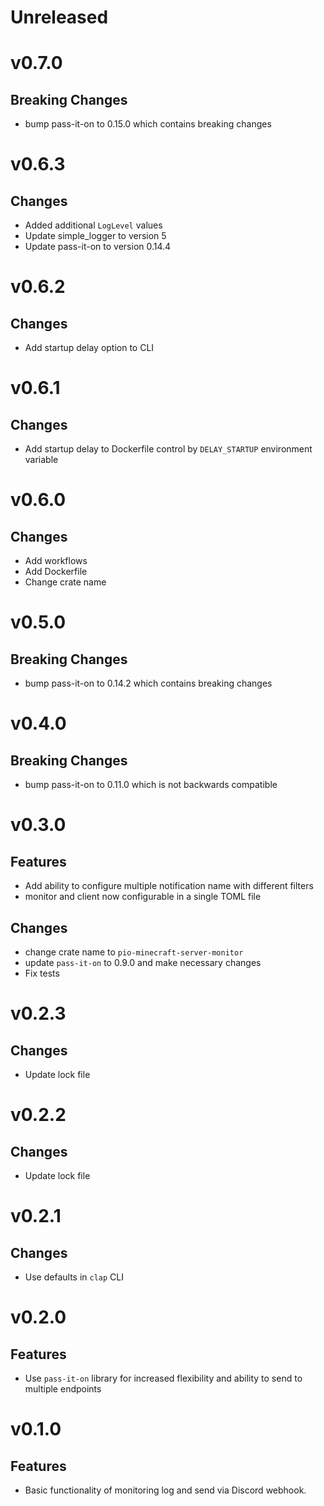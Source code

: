 # Unreleased

# v0.7.0
## Breaking Changes
- bump pass-it-on to 0.15.0 which contains breaking changes

# v0.6.3
## Changes
- Added additional `LogLevel` values
- Update simple_logger to version 5
- Update pass-it-on to version 0.14.4

# v0.6.2
## Changes
- Add startup delay option to CLI

# v0.6.1
## Changes
- Add startup delay to Dockerfile control by `DELAY_STARTUP` environment variable

# v0.6.0
## Changes
- Add workflows
- Add Dockerfile
- Change crate name

# v0.5.0
## Breaking Changes
- bump pass-it-on to 0.14.2 which contains breaking changes

# v0.4.0
## Breaking Changes
- bump pass-it-on to 0.11.0 which is not backwards compatible

# v0.3.0
## Features
- Add ability to configure multiple notification name with different filters
- monitor and client now configurable in a single TOML file

## Changes
- change crate name to `pio-minecraft-server-monitor`
- update `pass-it-on` to 0.9.0 and make necessary changes
- Fix tests

# v0.2.3
## Changes
- Update lock file

# v0.2.2
## Changes
- Update lock file

# v0.2.1
## Changes
- Use defaults in `clap` CLI

# v0.2.0
## Features
- Use `pass-it-on` library for increased flexibility and ability to send to multiple endpoints 

# v0.1.0
## Features
- Basic functionality of monitoring log and send via Discord webhook.
